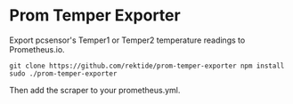 # Prom Temper Exporter

Export pcsensor's Temper1 or Temper2 temperature readings to Prometheus.io.

`
git clone https://github.com/rektide/prom-temper-exporter
npm install
sudo ./prom-temper-exporter
`

Then add the scraper to your prometheus.yml.
